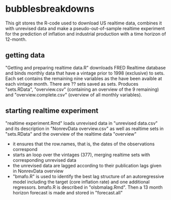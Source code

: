# bubblesbreakdowns
This git stores the R-code used to download US realtime data, combines it with unrevised data and make a pseudo-out-of-sample
realtime experiment for the prediction of inflation and industrial production with a time horizon of 12-month.

## getting data
"Getting and preparing realtime data.R" downloads FRED Realtime database and binds monthly data that have a vintage prior to
1998 (exclusive) to sets. Each set contains the remaining nine variables as the have been avaible at each vintage month. 
There are ?? sets saved as sets. Produces "sets.RData", "overview.csv" (containing an overview of the 9 remaining) and "overview.complete.csv" (overview of all monthly variables).

## starting realtime experiment
"realtime experiment.Rmd" loads unrevised data in "unrevised data.csv" and its description in "NonrevData overview.csv" as well as realtime sets in "sets.RData" and the overview of the realtime data "overview"
- it ensures that the row.names, that is, the dates of the observations correspond
- starts an loop over the vintages (377), merging realtime sets with corresponding unrevised data
- the unrevised data are lagged according to their publication lags given in NonrevData overview
- "bmafo.R" is used to identify the best lag structure of an autoregressive model including the target (core inflation rate) and one additional regressors. bmafo.R is described in "olsbmalag.Rmd". Then a 13 month horizon forecast is made and stored in "forecast.all"


